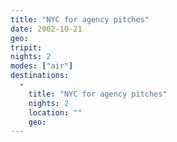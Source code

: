```yaml
---
title: "NYC for agency pitches"
date: 2002-10-21
geo: 
tripit: 
nights: 2
modes: ["air"]
destinations:
  -
    title: "NYC for agency pitches"
    nights: 2
    location: ""
    geo: 
---
```



